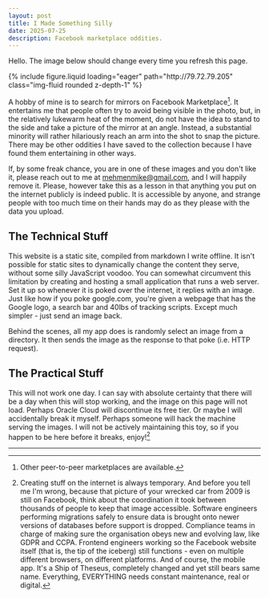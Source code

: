 ```yaml
---
layout: post
title: I Made Something Silly
date: 2025-07-25
description: Facebook marketplace oddities.
---
```


Hello. The image below should change every time you refresh this page.

<div style="display: flex; justify-content: center;">
    {% include figure.liquid
        loading="eager"
        path="http://79.72.79.205"
        class="img-fluid rounded z-depth-1"
    %}
</div>

A hobby of mine is to search for mirrors on Facebook Marketplace[^1]. It entertains me that people often try to avoid being visible in the photo, but, in the relatively lukewarm heat of the moment, do not have the idea to stand to the side and take a picture of the mirror at an angle. Instead, a substantial minority will rather hilariously reach an arm into the shot to snap the picture. There may be other oddities I have saved to the collection because I have found them entertaining in other ways.

If, by some freak chance, you are in one of these images and you don't like it, please reach out to me at mehmenmike@gmail.com, and I will happily remove it. Please, however take this as a lesson in that anything you put on the internet publicly is indeed public. It is accessible by anyone, and strange people with too much time on their hands may do as they please with the data you upload.

## The Technical Stuff

This website is a static site, compiled from markdown I write offline. It isn't possible for static sites to dynamically change the content they serve, without some silly JavaScript voodoo. You can somewhat circumvent this limitation by creating and hosting a small application that runs a web server. Set it up so whenever it is poked over the internet, it replies with an image. Just like how if you poke google.com, you're given a webpage that has the Google logo, a search bar and 40lbs of tracking scripts. Except much simpler - just send an image back.

Behind the scenes, all my app does is randomly select an image from a directory. It then sends the image as the response to that poke (i.e. HTTP request).

## The Practical Stuff

This will not work one day. I can say with absolute certainty that there will be a day when this will stop working, and the image on this page will not load. Perhaps Oracle Cloud will discontinue its free tier. Or maybe I will accidentally break it myself. Perhaps someone will hack the machine serving the images. I will not be actively maintaining this toy, so if you happen to be here before it breaks, enjoy![^2]

---

[^1]: Other peer-to-peer marketplaces are available.

[^2]: Creating stuff on the internet is always temporary. And before you tell me I'm wrong, because that picture of your wrecked car from 2009 is still on Facebook, think about the coordination it took between thousands of people to keep that image accessible. Software engineers performing migrations safely to ensure data is brought onto newer versions of databases before support is dropped. Compliance teams in charge of making sure the organisation obeys new and evolving law, like GDPR and CCPA. Frontend engineers working so the Facebook website itself (that is, the tip of the iceberg) still functions - even on multiple different browsers, on different platforms. And of course, the mobile app. It's a Ship of Theseus, completely changed and yet still bears same name. Everything, EVERYTHING needs constant maintenance, real or digital.

